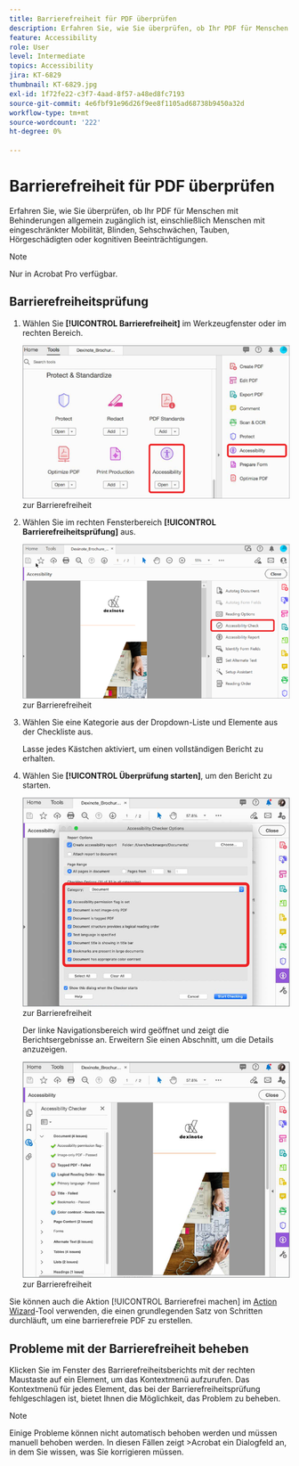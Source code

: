 ```yaml
---
title: Barrierefreiheit für PDF überprüfen
description: Erfahren Sie, wie Sie überprüfen, ob Ihr PDF für Menschen mit Behinderungen allgemein zugänglich ist
feature: Accessibility
role: User
level: Intermediate
topics: Accessibility
jira: KT-6829
thumbnail: KT-6829.jpg
exl-id: 1f72fe22-c3f7-4aad-8f57-a48ed8fc7193
source-git-commit: 4e6fbf91e96d26f9ee8f1105ad68738b9450a32d
workflow-type: tm+mt
source-wordcount: '222'
ht-degree: 0%

---
```


# Barrierefreiheit für PDF überprüfen

Erfahren Sie, wie Sie überprüfen, ob Ihr PDF für Menschen mit Behinderungen allgemein zugänglich ist, einschließlich Menschen mit eingeschränkter Mobilität, Blinden, Sehschwächen, Tauben, Hörgeschädigten oder kognitiven Beeinträchtigungen.

>[!NOTE]
>
>Nur in Acrobat Pro verfügbar.

## Barrierefreiheitsprüfung

1. Wählen Sie **[!UICONTROL Barrierefreiheit]** im Werkzeugfenster oder im rechten Bereich.

   ![Schritt 1](../assets/Accessibility_1.png) zur Barrierefreiheit

1. Wählen Sie im rechten Fensterbereich **[!UICONTROL Barrierefreiheitsprüfung]** aus.

   ![Schritt 2](../assets/Accessibility_2.png) zur Barrierefreiheit

1. Wählen Sie eine Kategorie aus der Dropdown-Liste und Elemente aus der Checkliste aus.

   Lasse jedes Kästchen aktiviert, um einen vollständigen Bericht zu erhalten.

1. Wählen Sie **[!UICONTROL Überprüfung starten]**, um den Bericht zu starten.

   ![Schritt 3](../assets/Accessibility_3.png) zur Barrierefreiheit

   Der linke Navigationsbereich wird geöffnet und zeigt die Berichtsergebnisse an. Erweitern Sie einen Abschnitt, um die Details anzuzeigen.

   ![Schritt 4](../assets/Accessibility_4.png) zur Barrierefreiheit

Sie können auch die Aktion [!UICONTROL Barrierefrei machen] im [Action Wizard](https://experienceleague.adobe.com/docs/document-cloud-learn/acrobat-learning/advanced-tasks/action.html?lang=de)-Tool verwenden, die einen grundlegenden Satz von Schritten durchläuft, um eine barrierefreie PDF zu erstellen.

## Probleme mit der Barrierefreiheit beheben

Klicken Sie im Fenster des Barrierefreiheitsberichts mit der rechten Maustaste auf ein Element, um das Kontextmenü aufzurufen. Das Kontextmenü für jedes Element, das bei der Barrierefreiheitsprüfung fehlgeschlagen ist, bietet Ihnen die Möglichkeit, das Problem zu beheben.

>[!NOTE]
>
>Einige Probleme können nicht automatisch behoben werden und müssen manuell behoben werden. In diesen Fällen zeigt >Acrobat ein Dialogfeld an, in dem Sie wissen, was Sie korrigieren müssen.